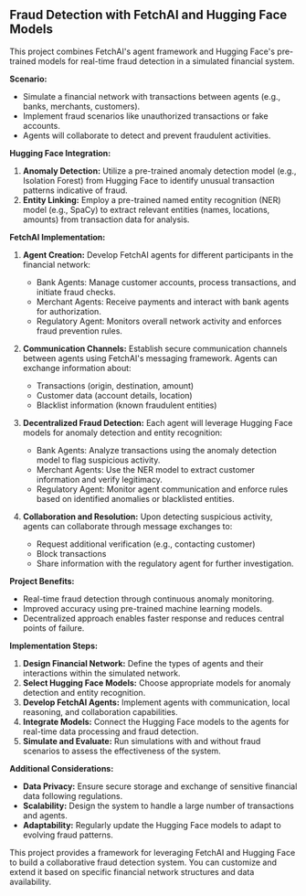## Fraud Detection with FetchAI and Hugging Face Models

This project combines FetchAI's agent framework and Hugging Face's pre-trained models for real-time fraud detection in a simulated financial system.

**Scenario:**

- Simulate a financial network with transactions between agents (e.g., banks, merchants, customers).
- Implement fraud scenarios like unauthorized transactions or fake accounts.
- Agents will collaborate to detect and prevent fraudulent activities.

**Hugging Face Integration:**

1. **Anomaly Detection:** Utilize a pre-trained anomaly detection model (e.g., Isolation Forest) from Hugging Face to identify unusual transaction patterns indicative of fraud.
2. **Entity Linking:** Employ a pre-trained named entity recognition (NER) model (e.g., SpaCy) to extract relevant entities (names, locations, amounts) from transaction data for analysis.

**FetchAI Implementation:**

1. **Agent Creation:** Develop FetchAI agents for different participants in the financial network:
    
    - Bank Agents: Manage customer accounts, process transactions, and initiate fraud checks.
    - Merchant Agents: Receive payments and interact with bank agents for authorization.
    - Regulatory Agent: Monitors overall network activity and enforces fraud prevention rules.
2. **Communication Channels:** Establish secure communication channels between agents using FetchAI's messaging framework. Agents can exchange information about:
    
    - Transactions (origin, destination, amount)
    - Customer data (account details, location)
    - Blacklist information (known fraudulent entities)
3. **Decentralized Fraud Detection:** Each agent will leverage Hugging Face models for anomaly detection and entity recognition:
    
    - Bank Agents: Analyze transactions using the anomaly detection model to flag suspicious activity.
    - Merchant Agents: Use the NER model to extract customer information and verify legitimacy.
    - Regulatory Agent: Monitor agent communication and enforce rules based on identified anomalies or blacklisted entities.
4. **Collaboration and Resolution:** Upon detecting suspicious activity, agents can collaborate through message exchanges to:
    
    - Request additional verification (e.g., contacting customer)
    - Block transactions
    - Share information with the regulatory agent for further investigation.

**Project Benefits:**

- Real-time fraud detection through continuous anomaly monitoring.
- Improved accuracy using pre-trained machine learning models.
- Decentralized approach enables faster response and reduces central points of failure.

**Implementation Steps:**

1. **Design Financial Network:** Define the types of agents and their interactions within the simulated network.
2. **Select Hugging Face Models:** Choose appropriate models for anomaly detection and entity recognition.
3. **Develop FetchAI Agents:** Implement agents with communication, local reasoning, and collaboration capabilities.
4. **Integrate Models:** Connect the Hugging Face models to the agents for real-time data processing and fraud detection.
5. **Simulate and Evaluate:** Run simulations with and without fraud scenarios to assess the effectiveness of the system.

**Additional Considerations:**

- **Data Privacy:** Ensure secure storage and exchange of sensitive financial data following regulations.
- **Scalability:** Design the system to handle a large number of transactions and agents.
- **Adaptability:** Regularly update the Hugging Face models to adapt to evolving fraud patterns.

This project provides a framework for leveraging FetchAI and Hugging Face to build a collaborative fraud detection system. You can customize and extend it based on specific financial network structures and data availability.